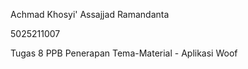 Achmad Khosyi' Assajjad Ramandanta


5025211007


Tugas 8 PPB Penerapan Tema-Material - Aplikasi Woof
